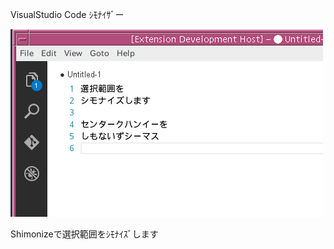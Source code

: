 VisualStudio Code ｼﾓﾅｲｻﾞー

![VSS](https://raw.githubusercontent.com/sazae657/sazae657.github.io/master/vss.gif)

Shimonizeで選択範囲をｼﾓﾅｲｽﾞします


